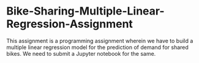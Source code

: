 # Bike-Sharing-Multiple-Linear-Regression-Assignment
This assignment is a programming assignment wherein we have to build a multiple linear regression model for the prediction of demand for shared bikes. We need to submit a Jupyter notebook for the same.
